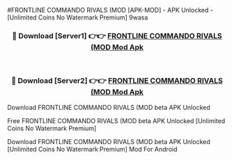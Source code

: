 #FRONTLINE COMMANDO RIVALS (MOD [APK-MOD] - APK Unlocked - [Unlimited Coins No Watermark Premium] 9wasa



<div align="center">

<h3>🔴 Download [Server1] 👉👉 <a href="https://momento.my/?title=FRONTLINE_COMMANDO_RIVALS_(MOD">FRONTLINE COMMANDO RIVALS (MOD Mod Apk</a></h3><br>

<h3>🔴 Download [Server2] 👉👉 <a href="https://momento.my/?title=FRONTLINE_COMMANDO_RIVALS_(MOD">FRONTLINE COMMANDO RIVALS (MOD Mod Apk</a></h3>
</div>



Download FRONTLINE COMMANDO RIVALS (MOD beta APK Unlocked

Free FRONTLINE COMMANDO RIVALS (MOD beta APK Unlocked [Unlimited Coins No Watermark Premium]

Download FRONTLINE COMMANDO RIVALS (MOD beta APK Unlocked [Unlimited Coins No Watermark Premium] Mod For Android
